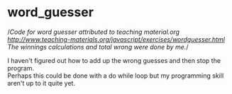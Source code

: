 # word_guesser

/*Code for word guesser attributed to teaching material.org http://www.teaching-materials.org/javascript/exercises/wordguesser.html 
The winnings calculations and total wrong were done by me.*/

I haven't figured out how to add up the wrong guesses and then stop the program.  
Perhaps this could be done with a do while loop but my programming skill aren't up to it quite yet. 



